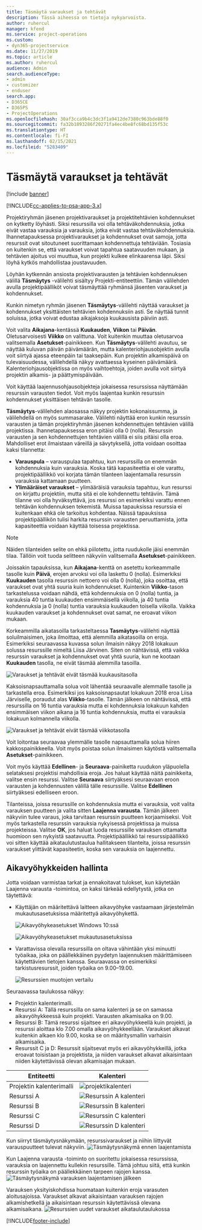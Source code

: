 ```yaml
---
title: Täsmäytä varaukset ja tehtävät
description: Tässä aiheessa on tietoja nykyarvoista.
author: ruhercul
manager: kfend
ms.service: project-operations
ms.custom:
- dyn365-projectservice
ms.date: 11/27/2019
ms.topic: article
ms.author: ruhercul
audience: Admin
search.audienceType:
- admin
- customizer
- enduser
search.app:
- D365CE
- D365PS
- ProjectOperations
ms.openlocfilehash: 30af3cca9b4c3dc3f1a9412de7380c963bde88f0
ms.sourcegitcommit: fa32b1893286f20271fa4ec4be8fc68bd135f53c
ms.translationtype: HT
ms.contentlocale: fi-FI
ms.lasthandoff: 02/15/2021
ms.locfileid: "5283409"
---
```

# <a name="reconcile-bookings-and-assignments"></a>Täsmäytä varaukset ja tehtävät

[!include [banner](../includes/psa-now-project-operations.md)]

[!INCLUDE[cc-applies-to-psa-app-3.x](../includes/cc-applies-to-psa-app-3x.md)]

Projektiryhmän jäsenen projektivaraukset ja projektitehtävien kohdennukset on kytketty löyhästi. Siksi resurssilla voi olla tehtäväkohdennuksia, jotka eivät vastaa varauksia ja varauksia, jotka eivät vastaa tehtäväkohdennuksia. Ihannetapauksessa projektivaraukset ja kohdennukset ovat samoja, jotta resurssit ovat sitoutuneet suorittamaan kohdennettuja tehtäviään. Tosiasia on kuitenkin se, että varaukset voivat tapahtua saatavuuden mukaan, ja tehtävien ajoitus voi muuttua, kun projekti kulkee elinkaarensa läpi. Siksi löyhä kytkös mahdollistaa joustavuuden.

Löyhän kytkennän ansiosta projektivarausten ja tehtävien kohdennuksen välillä **Täsmäytys** -välilehti sisältyy Projekti-entiteettiin. Tämän välilehden avulla projektipäälliköt voivat täsmäyttää ryhmänsä jäsenten varaukset ja kohdennukset.

Kunkin nimetyn ryhmän jäsenen **Täsmäytys**-välilehti näyttää varaukset ja kohdennukset yksittäisten tehtävien kohdennuksiin asti. Se näyttää tunnit soluissa, jotka voivat edustaa aikajaksoja kuukausista päiviin asti.

Voit valita **Aikajana**-kentässä **Kuukauden**, **Viikon** tai **Päivän**. Oletusarvoisesti **Viikko** on valittuna. Voit kuitenkin muuttaa oletusarvoa valitsemalla **Asetukset**-painikkeen. Kun **Täsmäytys**-välilehti avautuu, se näyttää kuluvan päivän päivämäärän, mutta kalenteriohjausobjektin avulla voit siirtyä ajassa eteenpäin tai taaksepäin. Kun projektin alkamispäivä on tulevaisuudessa, välilehdellä näkyy avattaessa kyseinen päivämäärä. Kalenteriohjausobjektissa on myös vaihtoehtoja, joiden avulla voit siirtyä projektin alkamis- ja päättymispäivään.

Voit käyttää laajennusohjausobjekteja jokaisessa resurssissa näyttämään resurssin varausten tiedot. Voit myös laajentaa kunkin resurssin kohdennukset yksittäisen tehtävän tasolle.

**Täsmäytys**-välilehden alaosassa näkyy projektin kokonaissumma, ja välilehdellä on myös summasarake. Välilehti näyttää eron kunkin resurssin varausten ja tämän projektiryhmän jäsenen kohdennettujen tehtävien välillä projektissa. Ihannetapauksessa eron pitäisi olla 0 (nolla). Resurssin varausten ja sen kohdennettujen tehtävien välillä ei siis pitäisi olla eroa. Mahdolliset erot ilmaistaan väreillä ja sävytyksellä, jotta voidaan osoittaa kaksi tilannetta:

- **Varauspula** – varauspulaa tapahtuu, kun resurssilla on enemmän kohdennuksia kuin varauksia. Koska tätä kapasiteettia ei ole varattu, projektipäällikkö voi korjata tämän tilanteen laajentamalla resurssin varauksia kattamaan puutteen.
- **Ylimääräiset varaukset** – ylimääräisiä varauksia tapahtuu, kun resurssi on kirjattu projektiin, mutta sitä ei ole kohdennettu tehtäviin. Tämä tilanne voi olla hyväksyttävä, jos resurssi on esimerkiksi varattu ennen tehtävän kohdennuksen tekemistä. Muissa tapauksissa resurssia ei kuitenkaan ehkä ole tarkoitus kohdentaa. Näissä tapauksissa projektipäällikön tulisi harkita resurssin varausten peruuttamista, jotta kapasiteettia voidaan käyttää toisessa projektissa.

> [!NOTE]
> Näiden tilanteiden selite on ehkä piilotettu, jotta ruudukolle jäisi enemmän tilaa. Tällöin voit tuoda selitteen näkyviin valitsemalla **Asetukset**-painikkeen.

Joissakin tapauksissa, kun **Aikajana**-kenttä on asetettu korkeammalle tasolle kuin **Päivä**, erojen arvoksi voi olla laskettu 0 (nolla). Esimerkiksi **Kuukauden** tasolla resurssin nettoero voi olla 0 (nolla), joka osoittaa, että varaukset ovat yhtä suuria kuin kohdennukset. Kuintenkin **Viikko**-tason tarkastelussa voidaan nähdä, että kohdennuksia on 0 (nolla) tuntia, ja varauksia 40 tuntia kuukauden ensimmäisellä viikolla, ja 40 tuntia kohdennuksia ja 0 (nolla) tuntia varauksia kuukauden toisella viikolla. Vaikka kuukauden varaukset ja kohdennukset ovat samat, ne eroavat viikon mukaan.

Korkeammilla aikatasoilla tarkasteltaessa **Tasmäytys**-välilehti näyttää soluilmaisimen, joka ilmoittaa, että alemmilla aikatasoilla on eroja. Esimerkiksi seuraavassa kuvassa solun ilmaisin näkyy 2018 lokakuun solussa resurssille nimeltä Liisa Järvinen. Siten on nähtävissä, että vaikka resurssin varaukset ja kohdennukset ovat yhtä suuria, kun ne kootaan **Kuukauden** tasolla, ne eivät täsmää alemmilla tasoilla.

![Varaukset ja tehtävät eivät täsmää kuukausitasolla](media/reconcile-assignments-01.JPG)

Kaksoisnapsauttamalla solua voit lähentää seuraavalle alemmalle tasolle ja tarkastella eroa. Esimerkiksi jos kaksoisnapsautat lokakuun 2018 eroa Liisa Järviselle, poraudut alas **Viikko**-tasolle. Tämän jälkeen on nähtävissä, että resurssilla on 16 tuntia varauksia mutta ei kohdennuksia lokakuun kahden ensimmäisen viikon aikana ja 16 tuntia kohdennuksia, mutta ei varauksia lokakuun kolmannella viikolla.

![Varaukset ja tehtävät eivät täsmää viikkotasolla](media/reconcile-assignments-02.JPG)

Voit loitontaa seuraavaa ylemmälle tasolle napsauttamalla solua hiiren kakkospainikkeella. Voit myös poistaa solun ilmaisimen käytöstä valitsemalla **Asetukset**-painikkeen. 

Voit myös käyttää **Edellinen**- ja **Seuraava**-painiketta ruudukon yläpuolella selataksesi projektisi mahdollisia eroja. Jos haluat käyttää näitä painikkeita, valitse ensin resurssi. Valitse **Seuraava** siirtyäksesi seuraavaan eroon varausten ja kohdennusten välillä tälle resurssille. Valitse **Edellinen** siirtyäksesi edelliseen eroon.

Tilanteissa, joissa resurssille on kohdennuksia mutta ei varauksia, voit valita varauksen puutteen ja valita sitten **Laajenna varausta**. Tämän jälkeen näkyviin tulee varaus, joka tarvitaan resurssin puutteen korjaamiseksi. Voit myös tarkastella resurssin varauksia nykyisessä projektissa ja muissa projekteissa. Valitse **OK**, jos haluat luoda resurssille varauksen ottamatta huomioon sen nykyistä saatavuutta. Projektipäällikkö tai resurssipäällikkö voi sitten käyttää aikataulutustaulua hallitakseen tilanteita, joissa resurssin varaukset ylittävät kapasiteetin, koska sen varauksia on laajennettu.

## <a name="managing-with-time-zones"></a>Aikavyöhykkeiden hallinta
Jotta voidaan varmistaa tarkat ja ennakoitavat tulokset, kun käytetään Laajenna varausta -toimintoa, on kaksi tärkeää edellytystä, jotka on täytettävä:  

- Käyttäjän on määritettävä laitteen aikavyöhyke vastaamaan järjestelmän mukautusasetuksissa määritettyä aikavyöhykettä.
 
  ![Aikavyöhykeasetukset Windows 10:ssä](media/reconcile-assignments-03.png)

  ![Aikavyöhykeasetukset mukautusasetuksissa](media/reconcile-assignments-04.png)
 
- Varattavissa olevalla resurssilla on oltava vähintään yksi minuutti työaikaa, joka on päällekkäinen pyydetyn laajennuksen määrittämiseen käytettävien tietojen kanssa. Seuraavassa on esimerkiksi tarkistusresurssit, joiden työaika on 9.00–19.00. 

  ![Resurssien muotojen vertailu](media/reconcile-assignments-05.png)

Seuraavassa taulukossa näkyy:

- Projektin kalenterimalli.
- Resurssi A: Tällä resurssilla on sama kalenteri ja se on samassa aikavyöhykkeessä kuin projekti. Varausten alkamisaika on 9.00.
- Resurssi B: Tämä resurssi sijaitsee eri aikavyöhykkeellä kuin projekti, ja resurssi aloittaa klo 7.00 omalla aikavyöhykkeellään. Varaukset alkavat kuitenkin alkaen klo 9.00, koska se on määritysmallin varhaisin alkamisaika.
- Resurssit C ja D: Resurssit sijaitsevat myös eri aikavyöhykkeillä, jotka eroavat toisistaan ja projektista, ja niiden varaukset alkavat aikaisintaan niiden käytettävissä olevan alkamisajan mukaan.

|Entiteetti  |Kalenteri  |
|-|-|
|Projektin kalenterimalli   | ![projektikalenteri](media/reconcile-assignments-06.png) |
|Resurssi A  | ![Resurssin A kalenteri](media/reconcile-assignments-06.png) |
|Resurssi B  |  ![Resurssin B kalenteri](media/reconcile-assignments-07.png) |
|Resurssi C  |  ![Resurssin C kalenteri](media/reconcile-assignments-08.png) |
|Resurssi D  | ![Resurssin D kalenteri](media/reconcile-assignments-09.png)  |
 
Kun siirryt täsmäytysnäkymään, resurssivaraukset ja niihin liittyvät varauspuutteet tulevat näkyviin.
 ![Täsmäytysnäkymä ennen laajentamista](media/reconcile-assignments-10.png)

Kun Laajenna varausta -toiminto on suoritettu jokaisessa resurssissa, varauksia on laajennettu kullekin resurssille. Tämä johtuu siitä, että kunkin resurssin työaika on päällekkäinen tarpeen rajojen kanssa.
 ![Täsmäytysnäkymä varauksen laajentamisen jälkeen](media/reconcile-assignments-11.png) 

Varauksen yksityiskohdissa huomataan kuitenkin eroja varasuten aloitusajoissa. Varaukset alkavat aikaisintaan varauksen rajojen alkamishetkellä ja aikaisintaan resurssin käytettävissä olevana alkamisaikana.
 ![Resurssien uudet varaukset aikataulutaulukossa](media/reconcile-assignments-12.png)


[!INCLUDE[footer-include](../includes/footer-banner.md)]